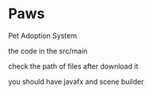 # Paws
Pet Adoption System 

the code in the src/main

check the path of files after download it

you should have javafx and scene builder
